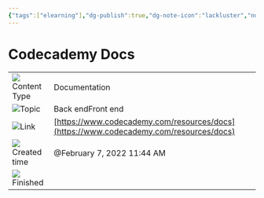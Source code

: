 ```yaml
---
{"tags":["elearning"],"dg-publish":true,"dg-note-icon":"lackluster","noteIcon":"lackluster","permalink":"/04-resources-material-para-zettel/elearning/codecademy-docs/","dgPassFrontmatter":true,"created":"2025-10-16T09:48:32.311+01:00","updated":"2025-10-24T16:05:27.049+01:00"}
---
```



# Codecademy Docs

|   |   |
|---|---|
|![](list_gray%2032.svg)Content Type|Documentation|
|![](list_gray%2032.svg)Topic|Back endFront end|
|![](link_gray%2019.svg)Link|[https://www.codecademy.com/resources/docs](https://www.codecademy.com/resources/docs)|
|![](clock_gray%209.svg)Created time|@February 7, 2022 11:44 AM|
|![](checkmark-square_gray%209.svg)Finished||